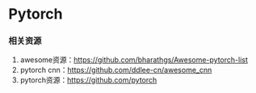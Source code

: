 # Pytorch

### 相关资源

1. awesome资源：https://github.com/bharathgs/Awesome-pytorch-list
2. pytorch cnn：https://github.com/ddlee-cn/awesome_cnn
3. pytorch资源：https://github.com/pytorch
